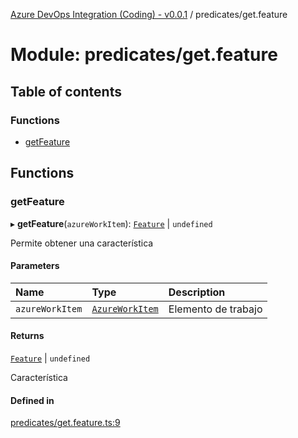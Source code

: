 [Azure DevOps Integration (Coding) - v0.0.1](../README.md) / predicates/get.feature

# Module: predicates/get.feature

## Table of contents

### Functions

- [getFeature](predicates_get_feature.md#getfeature)

## Functions

### getFeature

▸ **getFeature**(`azureWorkItem`): [`Feature`](../classes/models_agile_feature.Feature.md) \| `undefined`

Permite obtener una característica

#### Parameters

| Name | Type | Description |
| :------ | :------ | :------ |
| `azureWorkItem` | [`AzureWorkItem`](../classes/models_azureDevOps_azureWorkItem.AzureWorkItem.md) | Elemento de trabajo |

#### Returns

[`Feature`](../classes/models_agile_feature.Feature.md) \| `undefined`

Característica

#### Defined in

[predicates/get.feature.ts:9](https://github.com/jeysgar1/azure-devops-api-kms/blob/28b9ee1/src/predicates/get.feature.ts#L9)
